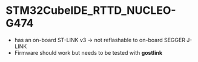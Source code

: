 # STM32CubeIDE_RTTD_NUCLEO-G474

- has an on-board ST-LINK v3 -> not reflashable to on-board SEGGER J-LINK
- Firmware should work but needs to be tested with **gostlink**
